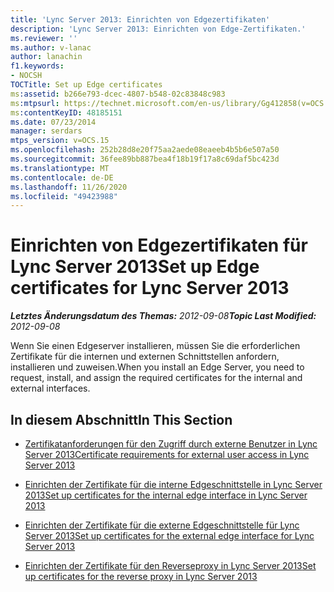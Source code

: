 ```yaml
---
title: 'Lync Server 2013: Einrichten von Edgezertifikaten'
description: 'Lync Server 2013: Einrichten von Edge-Zertifikaten.'
ms.reviewer: ''
ms.author: v-lanac
author: lanachin
f1.keywords:
- NOCSH
TOCTitle: Set up Edge certificates
ms:assetid: b266e793-dcec-4807-b548-02c83848c983
ms:mtpsurl: https://technet.microsoft.com/en-us/library/Gg412858(v=OCS.15)
ms:contentKeyID: 48185151
ms.date: 07/23/2014
manager: serdars
mtps_version: v=OCS.15
ms.openlocfilehash: 252b28d8e20f75aa2aede08eaeeb4b5b6e507a50
ms.sourcegitcommit: 36fee89bb887bea4f18b19f17a8c69daf5bc423d
ms.translationtype: MT
ms.contentlocale: de-DE
ms.lasthandoff: 11/26/2020
ms.locfileid: "49423988"
---
```

# <a name="set-up-edge-certificates-for-lync-server-2013"></a><span data-ttu-id="9b3f1-103">Einrichten von Edgezertifikaten für Lync Server 2013</span><span class="sxs-lookup"><span data-stu-id="9b3f1-103">Set up Edge certificates for Lync Server 2013</span></span>

<div data-xmlns="http://www.w3.org/1999/xhtml">

<div class="topic" data-xmlns="http://www.w3.org/1999/xhtml" data-msxsl="urn:schemas-microsoft-com:xslt" data-cs="https://msdn.microsoft.com/">

<div data-asp="https://msdn2.microsoft.com/asp">



</div>

<div id="mainSection">

<div id="mainBody"><span data-ttu-id="9b3f1-104">

<span> </span></span><span class="sxs-lookup"><span data-stu-id="9b3f1-104">

<span> </span></span></span>

<span data-ttu-id="9b3f1-105">_**Letztes Änderungsdatum des Themas:** 2012-09-08_</span><span class="sxs-lookup"><span data-stu-id="9b3f1-105">_**Topic Last Modified:** 2012-09-08_</span></span>

<span data-ttu-id="9b3f1-106">Wenn Sie einen Edgeserver installieren, müssen Sie die erforderlichen Zertifikate für die internen und externen Schnittstellen anfordern, installieren und zuweisen.</span><span class="sxs-lookup"><span data-stu-id="9b3f1-106">When you install an Edge Server, you need to request, install, and assign the required certificates for the internal and external interfaces.</span></span>

<div>

## <a name="in-this-section"></a><span data-ttu-id="9b3f1-107">In diesem Abschnitt</span><span class="sxs-lookup"><span data-stu-id="9b3f1-107">In This Section</span></span>

  - [<span data-ttu-id="9b3f1-108">Zertifikatanforderungen für den Zugriff durch externe Benutzer in Lync Server 2013</span><span class="sxs-lookup"><span data-stu-id="9b3f1-108">Certificate requirements for external user access in Lync Server 2013</span></span>](lync-server-2013-certificate-requirements-for-external-user-access.md)

  - [<span data-ttu-id="9b3f1-109">Einrichten der Zertifikate für die interne Edgeschnittstelle in Lync Server 2013</span><span class="sxs-lookup"><span data-stu-id="9b3f1-109">Set up certificates for the internal edge interface in Lync Server 2013</span></span>](lync-server-2013-set-up-certificates-for-the-internal-edge-interface.md)

  - [<span data-ttu-id="9b3f1-110">Einrichten der Zertifikate für die externe Edgeschnittstelle für Lync Server 2013</span><span class="sxs-lookup"><span data-stu-id="9b3f1-110">Set up certificates for the external edge interface for Lync Server 2013</span></span>](lync-server-2013-set-up-certificates-for-the-external-edge-interface.md)

  - [<span data-ttu-id="9b3f1-111">Einrichten der Zertifikate für den Reverseproxy in Lync Server 2013</span><span class="sxs-lookup"><span data-stu-id="9b3f1-111">Set up certificates for the reverse proxy in Lync Server 2013</span></span>](lync-server-2013-set-up-certificates-for-the-reverse-proxy.md)

<span data-ttu-id="9b3f1-112"></div>

</div>

<span> </span>

</div>

</div>

</span><span class="sxs-lookup"><span data-stu-id="9b3f1-112"></div>

</div>

<span> </span>

</div>

</div>

</span></span></div>


